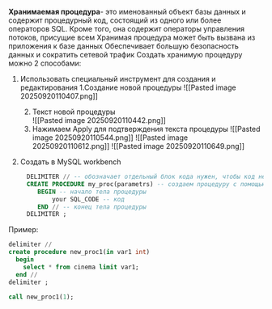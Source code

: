 **Хранимаемая процедура**- это именованный объект базы данных и содержит процедурный код, состоящий из одного или более операторов SQL. Кроме того, она содержит операторы управления потоков, присущие всем 
Хранимая процедура может быть вызвана из приложения к базе данных
Обеспечивает большую безопасность данных и сократить сетевой трафик 
Создать хранимую процедуру можно 2 способами:
1. Использовать специальный инструмент для создания и редактирования
	1.Создание новой процедуры
		 ![[Pasted image 20250920110407.png]]
		
	2. Текст новой процедуры  
		![[Pasted image 20250920110442.png]]
	3. Нажимаем Apply для подтверждения текста процедуры 
		![[Pasted image 20250920110544.png]]
		![[Pasted image 20250920110612.png]]
		![[Pasted image 20250920110649.png]]
1. Создать в MySQL workbench
``` SQL
	 DELIMITER // -- обозначает отдельный блок кода нужен, чтобы код не прирывался при выполнении кода в теле процедуры
	 CREATE PROCEDURE my_proc(parametrs) -- создаем процедуру с помощью команды CREATE аналогия с объявлением функций в С++
		BEGIN -- начало тела процедуры
			your SQL_CODE -- код
		END // -- конец тела процедуры
	 DELIMITER ;  
```
Пример:
``` SQL
delimiter //
create procedure new_proc1(in var1 int)
  begin 
    select * from cinema limit var1;
  end //
delimiter ;

call new_proc1(1);
```
